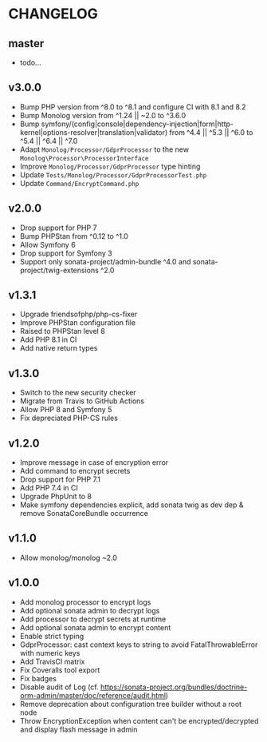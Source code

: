 CHANGELOG
=========

master
------

* todo...

v3.0.0
------

* Bump PHP version from ^8.0 to ^8.1 and configure CI with 8.1 and 8.2
* Bump Monolog version from ^1.24 || ~2.0 to ^3.6.0
* Bump symfony/(config|console|dependency-injection|form|http-kernel|options-resolver|translation|validator) from ^4.4 || ^5.3 || ^6.0 to ^5.4 || ^6.4 || ^7.0
* Adapt `Monolog/Processor/GdprProcessor` to the new `Monolog\Processor\ProcessorInterface`
* Improve `Monolog/Processor/GdprProcessor` type hinting
* Update `Tests/Monolog/Processor/GdprProcessorTest.php`
* Update `Command/EncryptCommand.php`

v2.0.0
------

* Drop support for PHP 7
* Bump PHPStan from ^0.12 to ^1.0
* Allow Symfony 6
* Drop support for Symfony 3
* Support only sonata-project/admin-bundle ^4.0 and sonata-project/twig-extensions ^2.0

v1.3.1
------

* Upgrade friendsofphp/php-cs-fixer
* Improve PHPStan configuration file
* Raised to PHPStan level 8
* Add PHP 8.1 in CI
* Add native return types

v1.3.0
------

* Switch to the new security checker
* Migrate from Travis to GitHub Actions
* Allow PHP 8 and Symfony 5
* Fix depreciated PHP-CS rules

v1.2.0
------

* Improve message in case of encryption error
* Add command to encrypt secrets
* Drop support for PHP 7.1
* Add PHP 7.4 in CI
* Upgrade PhpUnit to 8
* Make symfony dependencies explicit, add sonata twig as dev dep & remove SonataCoreBundle occurrence

v1.1.0
------

* Allow monolog/monolog ~2.0

v1.0.0
------

* Add monolog processor to encrypt logs
* Add optional sonata admin to decrypt logs
* Add processor to decrypt secrets at runtime
* Add optional sonata admin to encrypt content
* Enable strict typing
* GdprProcessor: cast context keys to string to avoid FatalThrowableError with numeric keys
* Add TravisCI matrix
* Fix Coveralls tool export
* Fix badges
* Disable audit of Log (cf. https://sonata-project.org/bundles/doctrine-orm-admin/master/doc/reference/audit.html)
* Remove deprecation about configuration tree builder without a root node
* Throw EncryptionException when content can't be encrypted/decrypted and display flash message in admin
